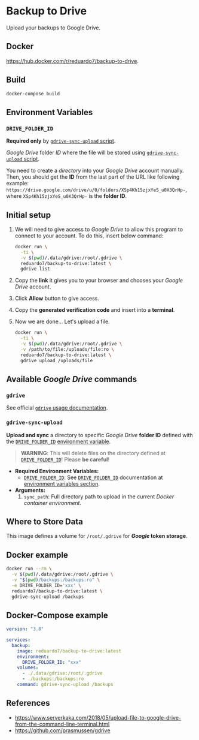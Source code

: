 # Backup to Drive

Upload your backups to Google Drive.

## Docker

<https://hub.docker.com/r/reduardo7/backup-to-drive>.

## Build

```bash
docker-compose build
```

## Environment Variables

### `DRIVE_FOLDER_ID`

**Required only** by [`gdrive-sync-upload` script](#gdrive-sync-upload).

_Google Drive_ folder _ID_ where the file will be stored using [`gdrive-sync-upload` script](#gdrive-sync-upload).

You need to create a _directory_ into your _Google Drive_ account manually. Then, you should
get the **ID** from the last part of the URL like following example:
`https://drive.google.com/drive/u/0/folders/XSp4Kh15zjxYeS_u0X3QrHp-`, where `XSp4Kh15zjxYeS_u0X3QrHp-`
is the **folder ID**.

## Initial setup

1. We will need to give access to _Google Drive_ to allow this program to connect to your account.
   To do this, insert below command:

   ```bash
   docker run \
     -ti \
     -v $(pwd)/.data/gdrive:/root/.gdrive \
     reduardo7/backup-to-drive:latest \
     gdrive list
   ```

2. Copy the **link** it gives you to your browser and chooses your _Google Drive_ account.
3. Click **Allow** button to give access.
4. Copy the **generated verification code** and insert into a **terminal**.
5. Now we are done... Let's upload a file.

   ```bash
   docker run \
     -ti \
     -v $(pwd)/.data/gdrive:/root/.gdrive \
     -v /path/to/file:/uploads/file:ro \
     reduardo7/backup-to-drive:latest \
     gdrive upload /uploads/file
   ```

## Available _Google Drive_ commands

### `gdrive`

See official [`gdrive` usage documentation](https://github.com/prasmussen/gdrive#usage).

### `gdrive-sync-upload`

**Upload and sync** a directory to specific _Google Drive_ **folder ID** defined with the
[`DRIVE_FOLDER_ID`](#drive_folder_id) [environment variable](#environment-variables).

> **WARNING**: This will delete files on the directory defined at [`DRIVE_FOLDER_ID`](#drive_folder_id)!
> Please **be careful**!

- **Required Environment Variables:**
  - [`DRIVE_FOLDER_ID`](#drive_folder_id): See [`DRIVE_FOLDER_ID`](#drive_folder_id) documentation
    at [environment variables section](#environment-variables).
- **Arguments:**
  1. `sync_path`: Full directory path to upload in the current _Docker container environment_.

## Where to Store Data

This image defines a volume for `/root/.gdrive` for **_Google_ token storage**.

## Docker example

```bash
docker run --rm \
  -v $(pwd)/.data/gdrive:/root/.gdrive \
  -v "$(pwd)/backups:/backups:ro" \
  -e DRIVE_FOLDER_ID='xxx' \
  reduardo7/backup-to-drive:latest \
  gdrive-sync-upload /backups
```

## Docker-Compose example

```yaml
version: "3.8"

services:
  backup:
    image: reduardo7/backup-to-drive:latest
    environment:
      DRIVE_FOLDER_ID: "xxx"
    volumes:
      - ./.data/gdrive:/root/.gdrive
      - ./backups:/backups:ro
    command: gdrive-sync-upload /backups
```

## References

- <https://www.serverkaka.com/2018/05/upload-file-to-google-drive-from-the-command-line-terminal.html>
- <https://github.com/prasmussen/gdrive>
